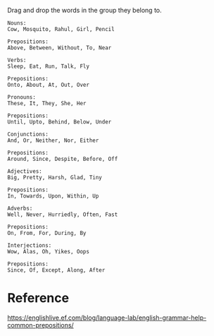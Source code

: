 Drag and drop the words in the group they belong to.

```
Nouns:
Cow, Mosquito, Rahul, Girl, Pencil

Prepositions:
Above, Between, Without, To, Near
```

```
Verbs:
Sleep, Eat, Run, Talk, Fly

Prepositions:
Onto, About, At, Out, Over
```

```
Pronouns:
These, It, They, She, Her

Prepositions:
Until, Upto, Behind, Below, Under
```

```
Conjunctions:
And, Or, Neither, Nor, Either

Prepositions:
Around, Since, Despite, Before, Off
```

```
Adjectives:
Big, Pretty, Harsh, Glad, Tiny

Prepositions:
In, Towards, Upon, Within, Up
```

```
Adverbs:
Well, Never, Hurriedly, Often, Fast

Prepositions:
On, From, For, During, By
```

```
Interjections:
Wow, Alas, Oh, Yikes, Oops

Prepositions:
Since, Of, Except, Along, After
```

# Reference

https://englishlive.ef.com/blog/language-lab/english-grammar-help-common-prepositions/
